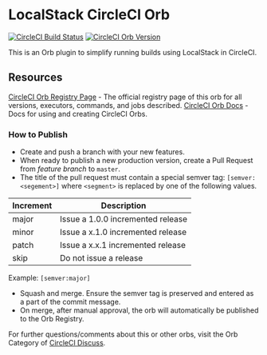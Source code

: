 # LocalStack CircleCI Orb

[![CircleCI Build Status](https://circleci.com/gh/localstack/ci-plugin-circleci.svg?style=shield "CircleCI Build Status")](https://circleci.com/gh/localstack/ci-plugin-circleci)
[![CircleCI Orb Version](https://badges.circleci.com/orbs/localstack/platform.svg)](https://circleci.com/orbs/registry/orb/localstack/platform)

This is an Orb plugin to simplify running builds using LocalStack in CircleCI.

## Resources

[CircleCI Orb Registry Page](https://circleci.com/orbs/registry/orb/localstack/platform) - The official registry page of this orb for all versions, executors, commands, and jobs described.
[CircleCI Orb Docs](https://circleci.com/docs/2.0/orb-intro/#section=configuration) - Docs for using and creating CircleCI Orbs.

### How to Publish
* Create and push a branch with your new features.
* When ready to publish a new production version, create a Pull Request from _feature branch_ to `master`.
* The title of the pull request must contain a special semver tag: `[semver:<segement>]` where `<segment>` is replaced by one of the following values.

| Increment | Description|
| ----------| -----------|
| major     | Issue a 1.0.0 incremented release|
| minor     | Issue a x.1.0 incremented release|
| patch     | Issue a x.x.1 incremented release|
| skip      | Do not issue a release|

Example: `[semver:major]`

* Squash and merge. Ensure the semver tag is preserved and entered as a part of the commit message.
* On merge, after manual approval, the orb will automatically be published to the Orb Registry.

For further questions/comments about this or other orbs, visit the Orb Category of [CircleCI Discuss](https://discuss.circleci.com/c/orbs).

